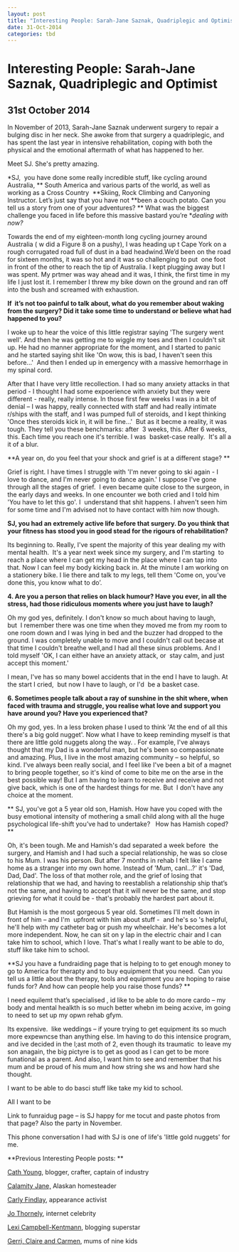 ```yaml
---
layout: post
title: "Interesting People: Sarah-Jane Saznak, Quadriplegic and Optimist"
date: 31-Oct-2014
categories: tbd
---
```


# Interesting People: Sarah-Jane Saznak, Quadriplegic and Optimist

## 31st October 2014

In November of 2013,   Sarah-Jane Saznak underwent surgery to repair a bulging disc in her neck. She awoke from that surgery a quadriplegic, and has spent the last year in intensive rehabilitation, coping with both the physical and the emotional aftermath of what has happened to her.

Meet SJ. She's pretty amazing.

*SJ,  you have done some really incredible stuff, like cycling around Australia, ** South America and various parts of the world, as well as working as a Cross Country  **Skiing, Rock Climbing and Canyoning Instructor. Let’s just say that you have not **been a couch potato. Can you tell us a story from one of your adventures? ** What was the biggest challenge you faced in life before this massive bastard you’re **dealing with now?*

Towards the end of my eighteen-month long cycling journey around Australia ( w did a Figure 8 on a pushy), I was heading up t Cape York on a rough corrugated road full of dust in a bad headwind.We’d been on the road for sixteen months, it was so hot and it was so challenging to put  one foot in front of the other to reach the tip of Australia. I kept plugging away but I was spent. My prtmer was way ahead and it was, I think, the first time in my life I just lost it. I remember I threw my bike down on the ground and ran off into the bush and screamed with exhaustion.

**If  it’s not too painful to talk about, what do you remember about waking from the surgery? Did it take some time to understand or believe what had happened to you?**

I woke up to hear the voice of this little registrar saying 'The surgery went well'. And then he was getting me to wiggle my toes and then I couldn't sit up. He had no manner appropriate for the moment, and I started to panic and he started saying shit like 'On wow, this is bad, I haven't seen this before...'  And then I ended up in emergency with a massive hemorrhage in my spinal cord.

After that I have very little recollection. I had so many anxiety attacks in that period - I thought I had some expoerience with anxiety but they were different - really, really intense. In those first few weeks I was in a bit of denial – I was happy, really connected with staff and had really intimate r/ships with the staff, and I was pumped full of steroids, and I kept thinking 'Once thes steroids kick in, it will be fine...'  But as it becme a reality, it was tough. They tell you these benchmarks: after  3 weeks, this. After 6 weeks, this. Each time you reach one it's terrible. I was  basket-case really.  It's all a it of a blur.

**A year on, do you feel that your shock and grief is at a different stage? **

Grief is right. I have times I struggle with 'I'm never going to ski again - I love to dance, and I'm never going to dance again.' I suppose I've gone through all the stages of grief.  I even became quite close to the surgeon, in the early days and weeks. In one encounter we both cried and I told him 'You have to let this go'. I  understand that shit happens. I ahven't seen him for some time and I'm advised not to have contact with him now though.

**SJ, you had an extremely active life before that surgery. Do you think that your fitness has stood you in good stead for the rigours of rehabilitation?**

Its beginning to. Really, I've spent the majority of this year dealing my with mental health.  It's a year next week since my surgery, and I'm starting  to reach a place where I can get my head in the place where I can tap into that. Now I can feel my body kicking back in. At the minute I am working on a stationery bike. I lie there and talk to my legs, tell them 'Come on, you’ve done this, you know what to do’.

**4. Are you a person that relies on black humour? Have you ever, in all the stress, had those ridiculous moments where you just have to laugh?**

Oh my god yes, definitely. I don't know so much about having to laugh, but  I remember there was one time when they moved me from my room to one room down and I was lying in bed and the buzzer had dropped to the ground. I was completely unable to move and I couldn't call out becase at that time I couldn't breathe well,and I had all these sinus problems. And I told myself 'OK, I can either have an anxiety attack, or  stay calm, and just accept this moment.'

I mean, I've has so many bowel accidents that in the end I have to laugh. At the start I cried,  but now I have to laugh, or I'd  be a basket case.

**6. Sometimes people talk about a ray of sunshine in the shit where, when faced with trauma and struggle, you realise what love and support you have around you? Have you experienced that?**

Oh my god, yes. In a less broken phase I used to think 'At the end of all this there's a big gold nugget'. Now what I have to keep reminding myself is that there are little gold nuggets along the way. . For example, I've always thought that my Dad is a wonderful man, but he's been so compassionate and amazing. Plus, I live in the most amazing community – so helpful, so kind. I've always been really social, and I feel like I've been a bit of a magnet to bring people together, so it's kind of come to bite me on the arse in the best possible way! But I am having to learn to receive and receive and not give back, which is one of the hardest things for me. But  I don't have any choice at the moment.

** SJ, you've got a 5 year old son, Hamish. How have you coped with the busy emotional intensity of mothering a small child along with all the huge psychological life-shift you’ve had to undertake?   How has Hamish coped? **

Oh, it's been tough. Me and Hamish's dad separated a week before  the surgery, and Hamish and I had such a special relationship, he was so close to his Mum. I was his person. But after 7 months in rehab I felt like I came home as a stranger into my own home. Instead of 'Mum, canI...?' it's 'Dad, Dad, Dad'. The loss of that mother role, and the grief of losing that relationship that we had, and having to reestablish a relationship ship that’s not the same, and having to accept that it will never be the same, and stop grieving for what it could be - that's probably the hardest part about it.

But Hamish is the most gorgeous 5 year old. Sometimes I'll melt down in front of him – and I'm  upfront with him about stuff -  and he's so 's helpful, he'll help with my catheter bag or push my wheelchair. He's becomes a lot more independent. Now, he can sit on y lap in the electric chair and I can take him to school, which I love. That's what I really want to be able to do, stuff like take him to school.

**SJ you have a fundraiding page that is helping to to get enough money to go to America for therapty and to buy equipment that you need.  Can you tell us a little about the therapy, tools and equipment you are hoping to raise funds for? And how can people help you raise those funds? **

I need equilemt that’s specialised , id like to be able to do more cardo – my body and mental healkth is so much better whebn im being acxive, im going to need to set up my opwn rehab gfym.

Its expensive.  like weddings – if youre trying to get equipment its so much more expewncse than anything else. Im having to do this intensice program, and ive decided in the l;ast moth of 2, even though its traumatic  to leave my son anagain, the big pictyre is to get as good as I can get to be more funational as a parent. And also, I want him to see and remember that his mum and be proud of his mum and how string she ws and how hard she thought.

I want to be able to do basci stuff like take my kid to school.

 

All I want to be

Link to funraidug page – is SJ happy for me tocut and paste photos from that page? Also the party in November.

 

 

This phone conversation I had with SJ is one of life's 'little gold nuggets' for me.

**Previous Interesting People posts: **

<a href="http://mogantosh.com/interesting-people-cath-young-blogger-crafter-captain-of-industry/">Cath Young</a>, blogger, crafter, captain of industry

<a href="http://mogantosh.com/interesting-people-calamity-jane-alaskan-homesteader/">Calamity Jane,</a> Alaskan homesteader



<a href="http://mogantosh.com/?p=455">Carly Findlay</a>, appearance activist



<a href="http://mogantosh.com/?p=481">Jo Thornely</a>, internet celebrity



<a href="http://mogantosh.com/?p=596">Lexi Campbell-Kentmann</a>, blogging superstar



<a href="http://mogantosh.com/wp-admin/post.php?post=790&amp;action=edit">Gerri, Claire and Carmen</a>, mums of nine kids

 

 

 

